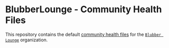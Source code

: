 # BlubberLounge - Community Health Files

This repository contains the default [community health files](https://help.github.com/en/github/building-a-strong-community/creating-a-default-community-health-file) for the [`Blubber Lounge`](https://github.com/BlubberLounge) organization.

